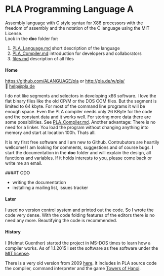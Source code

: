PLA Programming Language A
=
Assembly language with C style syntax for X86 processors with the freedom of assembly and the notation of the C language using the MIT License.    
Look in the **doc** folder for:

1. [PLA_Language.md](doc/PLA_Language.md) short description of the language
2. [PLA_Compiler.md](/doc/PLA_Compiler.md) introduction for developers and collaborators
3. [files.md](doc/files.md) description of all files   

#### Home
https://github.com/ALANGUAGE/pla or http://pla.de/w/pla/   
:e-mail: help@pla.de    

I do not like segments and selectors in developing x86 software. I love the flat binary files like the old CP/M or the DOS COM files. But the segment is limited to 64 kbyte. For most of the command line programs it will be enough space. Even the PLA compiler needs only 26 KByte for the code and the constant data and it works well. For storing more data there are some possibilities. See [PLA_Compiler.md](/doc/PLA_Compiler.md). Another advantage: There is no need for a linker. You load the program without changing anything into memory and start at location 100h. Thats all.

It is my first free software and I am new to Github. Contrubutors are heartily wellcome! 
I am looking for comments, suggestions and of  course bugs. I start the documentation in the **doc** folder and will explain the design, all functions and variables. If it holds interests to you, please come back or write me an email.

####T ODO
* writing the documentation
* installing a mailing list, issues tracker

#### Later
I used no version control system and printed out the code. 
So I wrote the code very dense. With the code folding features of the editors 
there is no need any more. Beautifying the code is recommended.

#### History
I (Helmut Guenther) started the project in MS-DOS times to learn how a compiler works.
As of 1.1.2015 I set the software as free software under the [MIT license](/doc/LICENSE).

There is a very old version from 2009 [here](http://sourceforge.net/projects/pla/).
It includes in PLA source code the compiler, command interpreter and the game [Towers of Hanoi](http://en.wikipedia.org/wiki/Tower_of_Hanoi).

